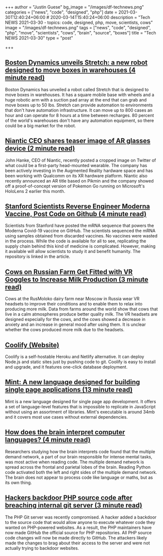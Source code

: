 +++
author = "Justin Guese"
bg_image = "/images/df-technews.png"
categories = ["news", "code", "designed", "php"]
date = 2021-03-30T12:40:24+06:00 # 2020-03-14T15:40:24+06:00
description = "Tech NEWS 2021-03-30 - topics: code, designed, php, move, scientists, cows"
image = "/images/df-technews.png"
tags = ["news", "code", "designed", "php", "move", "scientists", "cows", "brain", "source", "boxes"]
title = "Tech NEWS 2021-03-30"
type = "post"

+++

## [Boston Dynamics unveils Stretch: a new robot designed to move boxes in warehouses (4 minute read)](https://www.theverge.com/2021/3/29/22349978/boston-dynamics-stretch-robot-warehouse-logistics?scrolla=5eb6d68b7fedc32c19ef33b4)

Boston Dynamics has unveiled a robot called Stretch that is designed to move boxes in warehouses. It has a square mobile base with wheels and a huge robotic arm with a suction pad array at the end that can grab and move boxes up to 50 lbs. Stretch can provide automation to environments that don't have automation infrastructure. It can move up to 800 cases an hour and can operate for 8 hours at a time between recharges. 80 percent of the world's warehouses don't have any automation equipment, so there could be a big market for the robot.

## [Niantic CEO shares teaser image of AR glasses device (2 minute read)](https://techcrunch.com/2021/03/29/niantic-ceo-shares-teaser-image-of-ar-glasses-device/)

John Hanke, CEO of Niantic, recently posted a cropped image on Twitter of what could be a first-party head-mounted wearable. The company has been actively investing in the Augmented Reality hardware space and has been working with Qualcomm on its XR hardware platform. Niantic also recently announced an AR title based on Pikmin and the company showed off a proof-of-concept version of Pokemon Go running on Microsoft's HoloLens 2 earlier this month.

## [Stanford Scientists Reverse Engineer Moderna Vaccine, Post Code on Github (4 minute read)](https://www.vice.com/en/article/7k9gya/stanford-scientists-reverse-engineer-moderna-vaccine-post-code-on-github)

Scientists from Stanford have posted the mRNA sequence that powers the Moderna Covid-19 vaccine on GitHub. The scientists sequenced the mRNA using samples obtained from discarded vaccines. No vaccines were wasted in the process. While the code is available for all to see, replicating the supply chain behind this kind of medicine is complicated. However, making it available will allow scientists to study it and benefit humanity. The repository is linked in the article.

## [Cows on Russian Farm Get Fitted with VR Goggles to Increase Milk Production (3 minute read)](https://interestingengineering.com/cows-on-russian-farm-get-fitted-with-vr-goggles-to-increase-milk-production)

Cows at the RusMoloko dairy farm near Moscow in Russia wear VR headsets to improve their conditions and to enable them to relax into producing more milk. Data from farms around the world show that cows that live in a calm atmospheres produce better quality milk. The VR headsets are designed especially for the cows, and the cows showed a decrease in anxiety and an increase in general mood after using them. It is unclear whether the cows produced more milk due to the headsets.

## [Coolify (Website)](https://coollabs.io/coolify)

Coolify is a self-hostable Heroku and Netlify alternative. It can deploy Node.js and static sites just by pushing code to git. Coolify is easy to install and upgrade, and it features one-click database deployment.

## [Mint: A new language designed for building single page applications (13 minute read)](https://stackoverflow.blog/2021/03/29/mint-a-new-language-designed-for-building-single-page-applications/)

Mint is a new language designed for single page app development. It offers a set of language-level features that is impossible to replicate in JavaScript without using an assortment of libraries. Mint's executable is around 34mb and it covers most use cases without external dependencies.

## [How does the brain interpret computer languages? (4 minute read)](https://arstechnica.com/science/2021/03/how-does-the-brain-interpret-computer-languages/)

Researchers studying how the brain interprets code found that the multiple demand network, a part of our brain responsible for intense mental tasks, was most active when reading code. The multiple demand network is spread across the frontal and parietal lobes of the brain. Reading Python code activated both the left and right sides of the multiple demand network. The brain does not appear to process code like language or maths, but as its own thing.

## [Hackers backdoor PHP source code after breaching internal git server (3 minute read)](https://arstechnica.com/gadgets/2021/03/hackers-backdoor-php-source-code-after-breaching-internal-git-server/)

The PHP Git server was recently compromised. A hacker added a backdoor to the source code that would allow anyone to execute whatever code they wanted on PHP-powered websites. As a result, the PHP maintainers have now made GitHub the official source for PHP repositories. All PHP source code changes will now be made directly to GitHub. The attackers likely made the changes to brag about their access to the server and were not actually trying to backdoor websites.

